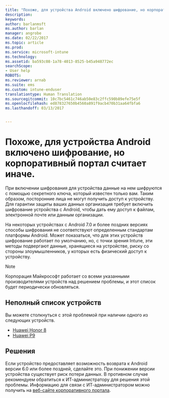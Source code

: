 ```yaml
---
title: "Похоже, для устройства Android включено шифрование, но корпоративный портал считает иначе."
description: 
keywords: 
author: barlanmsft
ms.author: barlan
manager: angrobe
ms.date: 02/22/2017
ms.topic: article
ms.prod: 
ms.service: microsoft-intune
ms.technology: 
ms.assetid: ba593c08-1a78-4013-8525-b45a948772ec
searchScope:
- User help
ROBOTS: 
ms.reviewer: arnab
ms.suite: ems
ms.custom: intune-enduser
translationtype: Human Translation
ms.sourcegitcommit: 10c7bc5461c746ab50e83c2ffc590b89efe75e5f
ms.openlocfilehash: ed878327650b4560a891f9acb470b31aa64fbfa6
ms.lasthandoff: 03/13/2017


---
```



# <a name="your-android-device-seems-to-be-encrypted-but-company-portal-says-otherwise"></a>Похоже, для устройства Android включено шифрование, но корпоративный портал считает иначе.

При включении шифрования для устройства данные на нем шифруются с помощью секретного ключа, который известен только вам. Таким образом, посторонние лица не могут получить доступ к устройству. Для гарантии защиты ваших данных организация требует включить шифрование устройства с Android, чтобы дать ему доступ к файлам, электронной почте или данным организации.

На некоторых устройствах с Android 7.0 и более поздних версиях способы шифрования не соответствуют определенным стандартам платформы Android. Может показаться, что для этих устройств шифрование работает по умолчанию, но, с точки зрения Intune, эти методы подвергают данные, хранящиеся на устройстве, риску со стороны злоумышленников, у которых есть физический доступ к устройству.

> [!Note]
> Корпорация Майкрософт работает со всеми указанными производителями устройств над решением проблемы, и этот список будет периодически обновляться. 

## <a name="an-incomplete-list-of-devices"></a>Неполный список устройств

Вы можете столкнуться с этой проблемой при наличии одного из следующих устройств.

- [Huawei Honor 8](http://consumer.huawei.com/en/support/mobile-phones/honor8_en-sup.htm)
- [Huawei P9](http://consumer.huawei.com/mobile-phones/p9/index.html)

## <a name="solutions"></a>Решения

Если устройство предоставляет возможность возврата к Android версии 6.0 или более поздней, сделайте это. При понижении версии устройства существует риск потери данных. В противном случае рекомендуем обратиться к ИТ-администратору для решения этой проблемы. Информацию для связи с ИТ-администратором можно получить на [веб-сайте корпоративного портала](http://portal.manage.microsoft.com).

